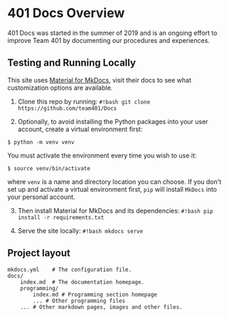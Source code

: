 # 401 Docs Overview

401 Docs was started in the summer of 2019 and is an ongoing effort to improve Team 401 by documenting our procedures and experiences.

## Testing and Running Locally

This site uses [Material for MkDocs](https://squidfunk.github.io/mkdocs-material/), visit their docs to see what customization options are available.

1. Clone this repo by running: `#!bash git clone https://github.com/team401/Docs`

2. Optionally, to avoid installing the Python packages into your user account,
create a virtual environment first:
```
$ python -m venv venv
```
You must activate the environment every time you wish to use it:
```
$ source venv/bin/activate
```
where `venv` is a name and directory location you can choose.
If you don't set up and activate a virtual environment first,
`pip` will install `MkDocs` into your personal account.

3. Then install Material for MkDocs and its dependencies: `#!bash pip install -r requirements.txt`

4. Serve the site locally: `#!bash mkdocs serve`

## Project layout

    mkdocs.yml    # The configuration file.
    docs/
        index.md  # The documentation homepage.
        programming/
            index.md # Programming section homepage
            ... # Other programming files
        ... # Other markdown pages, images and other files.
